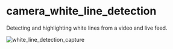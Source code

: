 # camera_white_line_detection
Detecting and highlighting white lines from a video and live feed.


![white_line_detection_capture](https://github.com/Triton-AI/camera_white_line_detection/assets/83106965/0f5ca14c-737b-420b-aebf-d29076fa949f)
